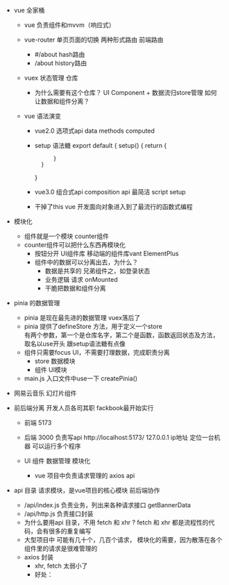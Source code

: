 - vue 全家桶
    - vue   负责组件和mvvm（响应式）
    - vue-router    单页页面的切换  两种形式路由    前端路由
        - #/about hash路由
        - /about history路由
    - vuex  状态管理    仓库
        - 为什么需要有这个仓库？
            UI Component + 数据流归store管理
            如何让数据和组件分离？

    - vue 语法演变
        - vue2.0 选项式api data methods computed
        - setup 语法糖 
            export default {
                setup() {
                    return {

                    }
                }
            }
        - vue3.0 组合式api  composition api 最简洁
            script setup
        - 干掉了this vue 开发面向对象进入到了最流行的函数式编程


- 模块化
    - 组件就是一个模块  counter组件
    - counter组件可以把什么东西再模块化
        - 按钮分开  UI组件库  移动端的组件库vant ElementPlus
        - 组件中的数据可以分离出去，为什么？
            - 数据是共享的 兄弟组件之，如登录状态
            - 业务逻辑
                请求 onMounted
            - 干脆把数据和组件分离 



- pinia 的数据管理
    - pinia 是现在最先进的数据管理  vuex落后了
    - pinia 提供了defineStore 方法，用于定义一个store   
        有两个参数，第一个是仓库名字，第二个是函数，函数返回状态及方法，取名以use开头   跟setup语法糖有点像
    - 组件只需要focus UI，不需要打理数据，完成职责分离
        - store 数据模块
        - 组件 UI模块
    - main.js 入口文件中use一下
        createPinia()



- 网易云音乐 幻灯片组件

- 前后端分离 开发人员各司其职 fackbook最开始实行
    - 前端 5173
    - 后端 3000 负责写api
    http://localhost:5173/
    127.0.0.1 ip地址 定位一台机器 可以运行多个程序


    - UI 组件  数据管理 模块化
        - vue 项目中负责请求管理的 axios   api


- api 目录 请求模块，是vue项目的核心模块
    前后端协作
    - /api/index.js
        负责业务，列出来各种请求接口    getBannerData
    - /api/http.js
        负责接口封装
    - 为什么要用api 目录，不用 fetch 和 xhr ?
        fetch 和 xhr 都是流程性的代码，会有很多的重复编写
    - 大型项目中
        可能有几十个，几百个请求， 模块化的需要，因为散落在各个组件里的请求是很难管理的
    - axios 封装
        - xhr, fetch 太弱小了
        - 好处：